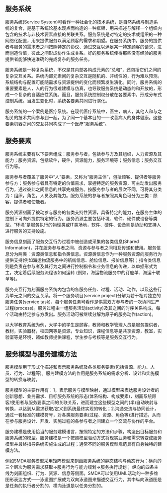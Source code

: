 ## 服务系统
 
服务系统(Service System)可看作一种社会化的技术系统，是自然系统与制造系统的复合，是基于系统论基本观点而构造的一种框架，用来描述与解释一个组织内包含的技术与非技术要素直接的关联关系。服务系统是对特定的技术或组织的一种网络化配置，用来提供服务以满足顾客的需求和期望。在服务系统中，服务的提供者与服务的需求者之间按照特定的协议、通过交互以满足某一特定顾客的请求，进而创造价值，彼此之间形成协作生成关系。好的服务系统使得那些没有经验的服务提供者能够快速准确的完成复杂的服务任务。

服务系统是一种复杂系统，不仅是其内部各构成元素的“总和”，还包括它们之间的复杂交互关系。系统内部元素间的复杂交互是随机的、非线性的，行为难以预测。系统结构与配置可能随需求与资源提供的变化而频繁发生演化。同时，服务系统的重要要素是人，人的行为很难建模与仿真，也导致服务系统是动态的和开放的，形成一个复杂的自适应性系统。而且，服务系统控制权分散在各要素中，形成分布式控制系统。当发生变化时，系统各要素共同进行演化。 

服务系统的一个案例是医疗系统。在现代医疗系统中，医生，病人，其他人和与之相关的技术共同参与到一起，为了同一个基本目的——改善病人的身体健康。这些要素机器之间的交互共同构成了一个医疗“服务系统”。

## 服务要素

服务系统主要有以下要素组成：服务参与者，包括参与方及其组织，人力资源及其能力；服务资源，包括软件，硬件，资源能力，服务环境等；服务信息；服务交互行为等。

服务参与者覆盖了服务中“人”要素，又称为“服务主体”，包括顾客、提供者等服务参与方；服务参与者具有特定的价值需求，掌握特定的服务资源，可主动发出服务行为，通过彼此之间信息的共享完成服务。按服务参与者的层次不同，可将其分类为：组织，角色，人员及其能力。服务系统的参与者按照其角色可分为三类：顾客，提供者和使能者。

服务资源刻画了被动参与服务的各类支持性资源，具备特定的能力，在服务主体的控制下可向外提供特定的行为。服务资源主要包括环境、软件、硬件或设备等类型。“环境”是服务执行的物理类或IT类场地，软件、硬件、设备则是协助和支持人进行服务的支持设施。

服务信息刻画了服务交互行为过程中被创造或采集的各类信息(Shared Information)，并在服务参与者之间、资源与参与者之间相互传递和使用。服务信息分为两类：资源类信息和指令类信息。资源类信息作为一种服务资源向服务行为提供支持(例如海运物流服务中的航线信息、舱位信息、报价信息等)；指令类信息则是负责在参与者及其行为之间进行控制指令和业务信息的传递，以单据形式为主，决定着后续服务流程该如何运转 (例如，海运物流服务中的订舱单、海运十联单等)。

服务交互行为刻画服务系统内包含的各服务任务、过程、活动、动作，以及这些行为单元之间的交互关系。将一个服务项目(service project)分解为若干相对独立的服务任务(service task)，每个服务任务可看作是供需双方参与者的一次协同生产过程(process)。服务过程由一组服务活动(activity)及其之间的时序关系构成，每个活动由特定参与方发出。服务活动可被继续分解为原子的服务动作(action)。

以大学教育系统为例，大学中的学生是顾客，教师和教学管理人员是服务提供者，教材，实验器材，校园网等是资源，专业知识，课程信息等是共享资源，教室，实验室等是环境，诸如教师提供课程，学生参与考核等是服务交互行为。

## 服务模型与服务建模方法

服务模型用于形式化描述和表示服务系统及各类服务要素(包括资源、能力、人员、行为、过程等)。服务建模方法的作用是服务系统的需求分析、设计和实施模型的转换与映射。

服务模型的主要作用有：1，表示服务与模型映射，通过模型来表达服务设计者的创新思想、业务需求、目标服务系统的形态(体系结构、构成要素)，刻画系统顾客/使用者与服务要素之间的关联关系，进而建立这些模型之间的(半)自动映射与转换，以达到从需求获取/定义到系统最终实现的转化；2.沟通交流与协同设计，通过一套标准的建模符号，对各类服务要素(过程、资源、角色等)进行描述，从而在参与服务设计、开发、实施过程的各参与者之间建立一个交流与协作的平台。

服务建模是使用恰当的服务建模语言，按照特定的方法和步骤，构造出目标服务和服务系统的模型。服务建模是一个按照模型驱动方式将现实业务和需求转变成服务模型并最终指导系统实施生成的过程；通常不同的服务模型规范具有自身独特的建模方法。 

例如SMDA服务模型采用矩阵模型来刻画服务系统的静态结构与动态行为：横向的三个层次为服务需求获取->服务行为与能力规划->服务执行规划； 纵向的四条主线为刻画组织、行为、资源、信息等侧面。SMDA可以使用UML活动的一种多维图形表达方式——泳道图扩展成为双向泳道图来描述交互行为，其中纵向泳道图是是任务的执行者分割的，横向泳道是以任务分割的。